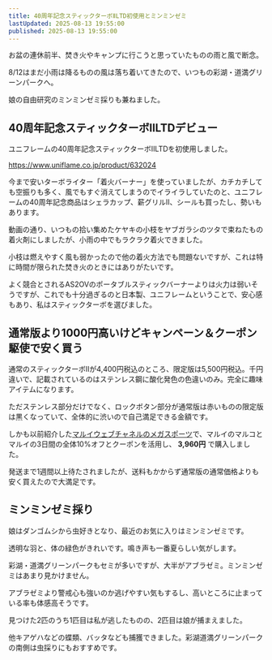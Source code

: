 ```yaml
---
title: 40周年記念スティックターボⅡLTD初使用とミンミンゼミ
lastUpdated: 2025-08-13 19:55:00
published: 2025-08-13 19:55:00
---
```


お盆の連休前半、焚き火やキャンプに行こうと思っていたものの雨と風で断念。

8/12はまだ小雨は降るものの風は落ち着いてきたので、いつもの彩湖・道満グリーンパークへ。

娘の自由研究のミンミンゼミ採りも兼ねました。

<YouTube id="rD2dXaKXPtQ" title="40周年記念スティックターボⅡLTD初使用とミンミンゼミ" aspect="9:16" />



## 40周年記念スティックターボⅡLTDデビュー

ユニフレームの40周年記念スティックターボⅡLTDを初使用しました。

https://www.uniflame.co.jp/product/632024

今まで安いターボライター「着火バーナー」を使っていましたが、カチカチしても空振りも多く、風でもすぐ消えてしまうのでイライラしていたのと、ユニフレームの40周年記念商品はシェラカップ、薪グリルⅡ、シールも買ったし、勢いもあります。

動画の通り、いつもの拾い集めたケヤキの小枝をヤブガラシのツタで束ねたもの着火剤にしましたが、小雨の中でもラクラク着火できました。

小枝は燃えやすく風も弱かったので他の着火方法でも問題ないですが、これは特に時間が限られた焚き火のときにはありがたいです。

よく競合とされるAS2OVのポータブルスティックバーナーよりは火力は弱いそうですが、これでも十分過ぎるのと日本製、ユニフレームということで、安心感もあり、私はスティックターボを選びました。


## 通常版より1000円高いけどキャンペーン＆クーポン駆使で安く買う

通常のスティックターボⅡが4,400円税込のところ、限定版は5,500円税込。千円違いで、記載されているのはステンレス鋼に酸化発色の色違いのみ。完全に趣味アイテムになります。

ただステンレス部分だけでなく、ロックボタン部分が通常版は赤いものの限定版は黒くなっていて、全体的に渋いので自己満足できる金額です。

しかも以前紹介した[マルイウェブチャネルのメガスポーツ](/takibi/uniflame-yasuku)で、マルイのマルコとマルイの3日間の全体10%オフとクーポンを活用し、 **3,960円** で購入しました。

発送まで1週間以上待たされましたが、送料もかからず通常版の通常価格よりも安く買えたので大満足です。


## ミンミンゼミ採り

娘はダンゴムシから虫好きとなり、最近のお気に入りはミンミンゼミです。

透明な羽と、体の緑色がきれいです。鳴き声も一番夏らしい気がします。

彩湖・道満グリーンパークもセミが多いですが、大半がアブラゼミ。ミンミンゼミはあまり見かけません。

アブラゼミより警戒心も強いのか逃げやすい気もするし、高いところに止まっている率も体感高そうです。

見つけた2匹のうち1匹目は私が逃したものの、2匹目は娘が捕まえました。

他キアゲハなどの蝶類、バッタなども捕獲できました。彩湖道満グリーンパークの南側は虫採りにもおすすめです。
